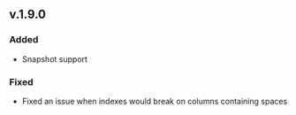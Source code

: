 ## v.1.9.0
### Added
* Snapshot support
### Fixed
* Fixed an issue when indexes would break on columns containing spaces
